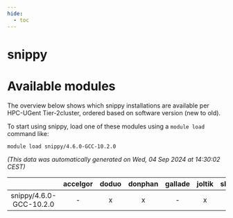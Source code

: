 ```yaml
---
hide:
  - toc
---
```


snippy
======

# Available modules


The overview below shows which snippy installations are available per HPC-UGent Tier-2cluster, ordered based on software version (new to old).

To start using snippy, load one of these modules using a `module load` command like:

```shell
module load snippy/4.6.0-GCC-10.2.0
```

*(This data was automatically generated on Wed, 04 Sep 2024 at 14:30:02 CEST)*  

| |accelgor|doduo|donphan|gallade|joltik|shinx|skitty|
| :---: | :---: | :---: | :---: | :---: | :---: | :---: | :---: |
|snippy/4.6.0-GCC-10.2.0|-|x|x|-|x|-|-|
